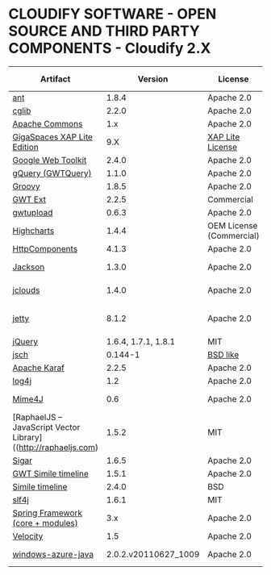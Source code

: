 CLOUDIFY SOFTWARE  - OPEN SOURCE AND THIRD PARTY COMPONENTS - Cloudify 2.X
==========================================================================

|Artifact|Version|License|Used in Component|
|--------------|--------------|--------------|--------------|
|[ant](http://ant.apache.org/)|1.8.4|Apache 2.0|Core|
|[cglib](http://cglib.sourceforge.net/)|2.2.0|Apache 2.0|Core|
|[Apache Commons](http://commons.apache.org/)|1.x|Apache 2.0|Core|
|[GigaSpaces XAP Lite Edition](http://www.gigaspaces.com/xap) |9.X| [XAP Lite License](http://www.gigaspaces.com/gigaspaces-xap-software-license-agreement-lite)|Core|
|[Google Web Toolkit](http://code.google.com/webtoolkit/) |2.4.0|Apache 2.0|Web UI|
|[gQuery (GWTQuery)](http://gwtquery.com)|1.1.0|Apache 2.0|Web UI|
|[Groovy](http://groovy.codehaus.org/)|1.8.5|Apache 2.0|Core|
|[GWT Ext](http://www.sencha.com/products/gwt/)|2.2.5|Commercial|Web UI|
|[gwtupload](http://code.google.com/p/gwtupload/)|0.6.3|Apache 2.0|Web UI|
|[Highcharts](http://www.highcharts.com/) |1.4.4|OEM License (Commercial)|Web UI|
|[HttpComponents](http://hc.apache.org/)|4.1.3|Apache 2.0|CLI|
|[Jackson](http://jackson.codehaus.org/)|1.3.0|Apache 2.0|REST Gateway|
|[jclouds](http://www.jclouds.org/)|1.4.0|Apache 2.0|Cloud Driver|
|[jetty](http://www.mortbay.org/jetty/)|8.1.2|Apache 2.0|Web UI, REST Gateway|
|[jQuery](http://jquery.com/)|1.6.4, 1.7.1, 1.8.1|MIT|Web UI|
|[jsch](http://www.jcraft.com/jsch/)|0.144-1|[BSD like](http://www.jcraft.com/jsch/LICENSE.txt)|Core|
|[Apache Karaf](http://karaf.apache.org/)|2.2.5|Apache 2.0|CLI|
|[log4j](http://logging.apache.org/log4j/1.2/)|1.2|Apache 2.0|Core|
|[Mime4J](http://james.apache.org/mime4j/)|0.6|Apache 2.0|REST Gateway|
|[RaphaelJS – JavaScript Vector Library]((http://raphaeljs.com)|1.5.2|MIT|Web UI|
|[Sigar](http://support.hyperic.com/display/SIGAR/Home)|1.6.5|Apache 2.0|Agent|
|[GWT Simile timeline](http://code.google.com/p/gwtsimiletimeline/)|1.5.1|Apache 2.0|Web UI|
|[Simile timeline](http://www.simile-widgets.org/timeline/)|2.4.0|BSD|Web UI|
|[slf4j](http://www.slf4j.org/)|1.6.1|MIT|Core|
|[Spring Framework (core + modules)](http://www.springframework.org)|3.x|Apache 2.0|Core|
|[Velocity](http://velocity.apache.org/)|1.5|Apache 2.0|Core|
|[windows-azure-java](https://github.com/WindowsAzure/azure-sdk-for-java)|2.0.2.v20110627_1009|Apache 2.0|Cloud Driver|
